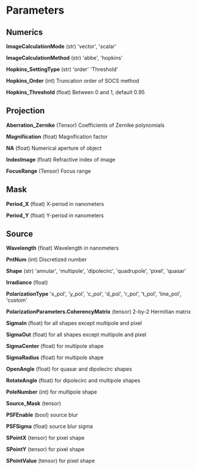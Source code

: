 # Parameters

## Numerics

**ImageCalculationMode** (str) 'vector', 'scalar'

**ImageCalculationMethod** (str) 'abbe', 'hopkins'

**Hopkins_SettingType** (str) 'order' 'Threshold'

**Hopkins_Order** (int) Truncation order of SOCS method

**Hopkins_Threshold** (float) Between 0 and 1, default 0.95

## Projection

**Aberration_Zernike** (Tensor) Coefficients of Zernike polynomials

**Magnification** (float) Magnification factor

**NA** (float) Numerical aperture of object

**IndexImage** (float) Refractive index of image

**FocusRange** (Tensor) Focus range

## Mask

**Period_X** (float) X-period in nanometers

**Period_Y** (float) Y-period in nanometers

## Source

**Wavelength** (float) Wavelength in nanometers

**PntNum** (int) Discretized number

**Shape** (str) 'annular', 'multipole', 'dipolecirc', 'quadrupole', 'pixel', 'quasar'

**Irradiance** (float)

**PolarizationType** 'x_pol', 'y_pol', 'c_pol', 'd_pol', 'r_pol', 't_pol', 'line_pol', 'custom'

**PolarizationParameters.CoherencyMatrix** (tensor) 2-by-2 Hermitian matrix

**SigmaIn** (float) for all shapes except multipole and pixel

**SigmaOut** (float) for all shapes except multipole and pixel

**SigmaCenter** (float) for multipole shape

**SigmaRadius** (float) for multipole shape

**OpenAngle** (float) for quasar and dipolecirc shapes

**RotateAngle** (float) for dipolecirc and multipole shapes

**PoleNumber** (int) for multipole shape

**Source_Mask** (tensor)

**PSFEnable** (bool) source blur

**PSFSigma** (float) source blur sigma

**SPointX** (tensor) for pixel shape

**SPointY** (tensor) for pixel shape

**SPointValue** (tensor) for pixel shape
